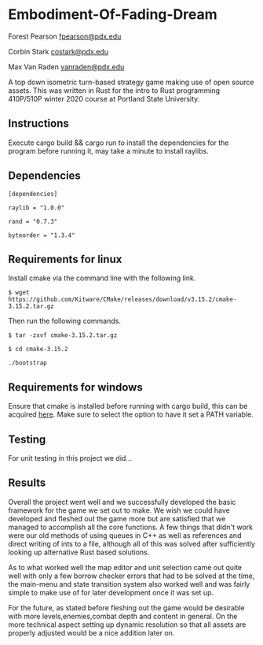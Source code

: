 # Embodiment-Of-Fading-Dream
Forest Pearson <fpearson@pdx.edu>

Corbin Stark <costark@pdx.edu>

Max Van Raden <vanraden@pdx.edu>

A top down isometric turn-based strategy game making use of open source assets. This was written in Rust for the intro to Rust programming 410P/510P winter 2020 course at Portland State University.
## Instructions
 Execute cargo build && cargo run to install the dependencies for the program before running it, may take a minute to install raylibs.
## Dependencies
```
[dependencies]
```

```
raylib = "1.0.0"
```

```
rand = "0.7.3"
```

```
byteorder = "1.3.4"
```

## Requirements for linux
Install cmake via the command line with the following link.

```
$ wget https://github.com/Kitware/CMake/releases/download/v3.15.2/cmake-3.15.2.tar.gz
```
Then run the following commands.

```
$ tar -zxvf cmake-3.15.2.tar.gz
```

```
$ cd cmake-3.15.2
```

```
./bootstrap
```
## Requirements for windows

Ensure that cmake is installed before running with cargo build, this can be acquired [here](https://cmake.org/download/). Make sure to select the option to have it set a PATH variable.

## Testing
For unit testing in this project we did...

## Results
Overall the project went well and we successfully developed the basic framework for the game we set out to make. We wish we could have developed and fleshed out the game more but are satisfied that we managed to accomplish all the core functions. A few things that didn't work were our old methods of using queues in C++ as well as references and direct writing of ints to a file, although all of this was solved after sufficiently looking up alternative Rust based solutions. 

As to what worked well the map editor and unit selection came out quite well with only a few borrow checker errors that had to be solved at the time, the main-menu and state transition system also worked well and was fairly simple to make use of for later development once it was set up.

For the future, as stated before fleshing out the game would be desirable with more levels,enemies,combat depth and content in general. On the more technical aspect setting up dynamic resolution so that all assets are properly adjusted would be a nice addition later on.